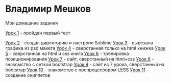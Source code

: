 # Владимир Мешков
Мои домашние задания

[Урок 1](VmeshkoV.github.io/lesson_1/ "пройден первый тест") - пройден первый тест


[Урок 2](VmeshkoV.github.io/lesson_2/ "создал директорию и настроил Sublime") - создал директорию и настроил Sublime
[Урок 3](VmeshkoV.github.io/lesson_3/ "вырезана графика из psd макета") - вырезана графика из psd макета
[Урок 4](VmeshkoV.github.io/lesson_4/ "сверстанная только на html книжка") - сверстанная только на html книжка
[Урок 5](VmeshkoV.github.io/lesson_5/ "сверстанная на html и css книга") - сверстанная на html и css книга
[Урок 6](VmeshkoV.github.io/lesson_6/ "тренировка позиционирования") - тренировка позиционирования
[Урок 7](VmeshkoV.github.io/lesson_7/ "сайт, сверстанный на html+css") - сайт, сверстанный на html+css
[Урок 8](VmeshkoV.github.io/lesson_8/ "знакомство с сеткой bootstrap") - знакомство с сеткой bootstrap
[Урок 9](VmeshkoV.github.io/lesson_9/ "сайт из 7 урока, сверстанный на bootstrap") - сайт из 7 урока, сверстанный на bootstrap
[Урок 10](VmeshkoV.github.io/lesson_10/ "знакомство с препроцесоором LESS") - знакомство с препроцесоором LESS
[Урок 11](VmeshkoV.github.io/lesson_11/ "создание сниппетов") - создание сниппетов
